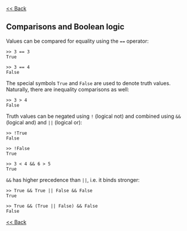 [<< Back](javascript:loadDoc('/index'))

## Comparisons and Boolean logic

Values can be compared for equality using the `==` operator:
```
>> 3 == 3
True 

>> 3 == 4
False
```

The special symbols `True` and `False` are used to denote truth values. Naturally, there are inequality comparisons as well:
```
>> 3 > 4
False
```

Truth values can be negated using `!` (logical not) and combined using `&&` (logical and) and `||` (logical or):
```
>> !True
False

>> !False
True

>> 3 < 4 && 6 > 5
True
```

`&&` has higher precedence than `||`, i.e. it binds stronger:
```
>> True && True || False && False
True

>> True && (True || False) && False
False
```

[<< Back](javascript:loadDoc('/index'))